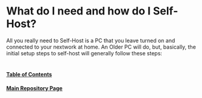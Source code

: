 # What do I need and how do I Self-Host?

All you really need to Self-Host is a PC that you leave turned on and connected to your nextwork at home. An Older PC will do, but, basically, the initial setup steps to self-host will generally follow these steps: 

#
#### [Table of Contents](https://github.com/mycroftwilde/portainer_templates/blob/master/TableOfContents)
#### [Main Repository Page](https://github.com/mycroftwilde/portainer_templates)
